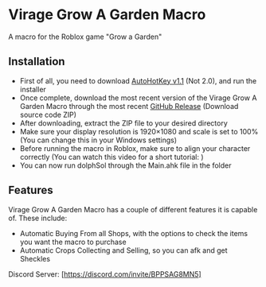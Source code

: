 # Virage Grow A Garden Macro
A macro for the Roblox game "Grow a Garden"

 ## Installation
 - First of all, you need to download [AutoHotKey v1.1](https://www.autohotkey.com/) (Not 2.0), and run the installer
 - Once complete, download the most recent version of the Virage Grow A Garden Macro through the most recent [GitHub Release](https://github.com/BuilderDolphin/dolphSol-Macro/releases/latest) (Download source code ZIP)
 - After downloading, extract the ZIP file to your desired directory
 - Make sure your display resolution is 1920×1080 and scale is set to 100% (You can change this in your Windows settings)
 - Before running the macro in Roblox, make sure to align your character correctly (You can watch this video for a short tutorial: )
 - You can now run dolphSol through the Main.ahk file in the folder

## Features
Virage Grow A Garden Macro has a couple of different features it is capable of. These include:
 - Automatic Buying From all Shops, with the options to check the items you want the macro to purchase
 - Automatic Crops Collecting and Selling, so you can afk and get Sheckles

 Discord Server: [https://discord.com/invite/BPPSAG8MN5]
